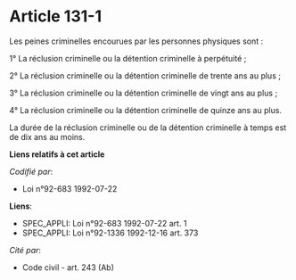 # Article 131-1

Les peines criminelles encourues par les personnes physiques sont :

1° La réclusion criminelle ou la détention criminelle à perpétuité ;

2° La réclusion criminelle ou la détention criminelle de trente ans au plus ;

3° La réclusion criminelle ou la détention criminelle de vingt ans au plus ;

4° La réclusion criminelle ou la détention criminelle de quinze ans au plus.

La durée de la réclusion criminelle ou de la détention criminelle à temps est de dix ans au moins.

**Liens relatifs à cet article**

_Codifié par_:

  - Loi n°92-683 1992-07-22

**Liens**:

  - SPEC_APPLI: Loi n°92-683 1992-07-22 art. 1
  - SPEC_APPLI: Loi n°92-1336 1992-12-16 art. 373

_Cité par_:

  - Code civil - art. 243 (Ab)
